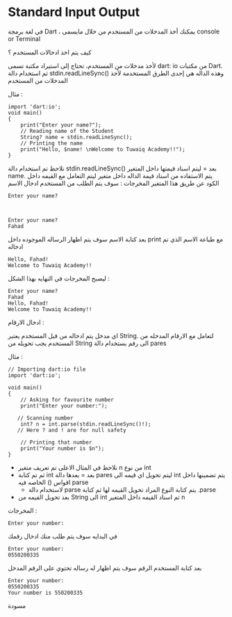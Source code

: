 # Standard Input Output
في لغة برمجة Dart ، يمكنك أخذ المدخلات من المستخدم من خلال مايسمى console or Terminal

كيف يتم اخذ ادخالات المستخدم ؟

  لأخذ مدخلات من المستخدم، تحتاج إلى استيراد مكتبة  تسمى dart: io من مكتبات Dart. ثم استخدام دالة  stdin.readLineSync() وهذه الداله هي إحدى الطرق المستخدمة لأخذ المدخلات من المستخدم

مثال :


    import 'dart:io';
    void main()
    {
        print("Enter your name?");
        // Reading name of the Student
        String? name = stdin.readLineSync();
        // Printing the name
        print("Hello, $name! \nWelcome to Tuwaiq Academy!!");
    }

نلاحظ تم استخدام دالة stdin.readLineSync() بعد = ليتم اسناد قيمتها داخل المتغير name.
يتم الاستفاده من اسناد قيمة الداله داخل متغير ليتم التعامل مع القيمه داخل الكود عن طريق هذا المتغير 
المخرجات :
سوف يتم الطلب من المستخدم ادخال الاسم 

    Enter your name?



    Enter your name?
    Fahad

بعد كتابة الاسم سوف يتم اظهار الرساله الموجوده داخل print مع طباعة الاسم الذي تم ادخاله 

    Hello, Fahad! 
    Welcome to Tuwaiq Academy!!

ليصبح المخرجات في النهايه بهذا الشكل :


    Enter your name?
    Fahad
    Hello, Fahad! 
    Welcome to Tuwaiq Academy!!


ادخال الارقام :

اي مدخل يتم ادخاله من قبل المستخدم يعتبر String. لتعامل مع الارقام المدخله من المستخدم يجب تحويله من String  الى رقم بستخدام دالة pares  

مثال :

    // Importing dart:io file
    import 'dart:io';
     
    void main()
    {
        // Asking for favourite number
        print("Enter your number:");
     
       // Scanning number
        int? n = int.parse(stdin.readLineSync()!);
       // Here ? and ! are for null safety
     
        // Printing that number
        print("Your number is $n");
    }


- نلاحظ في المثال الاعلى تم تعريف متغير n من نوع int  
- ثم تم كتابة int بعد = بعدها دالة pares  ليتم تحويل اي قيمه  الى int يتم تضمينها داخل اقواس () الخاصه فيه parse 
    - لاستخدام دالة parse يتم كتابة النوع المراد تحويل القيمه لها ثم كتابة .parse 
- بعد تحويل القيمه من String الى int تم اسناد القيمه داخل المتغير n 

المخرجات :

    Enter your number:

في البدايه سوف يتم طلب منك ادخال رقمك 


    Enter your number:
    0550200335

بعد كتابة المستخدم الرقم سوف يتم اظهار له رساله تحتوي على الرقم المدخل 


    Enter your number:
    0550200335
    Your number is 550200335


مسودة
